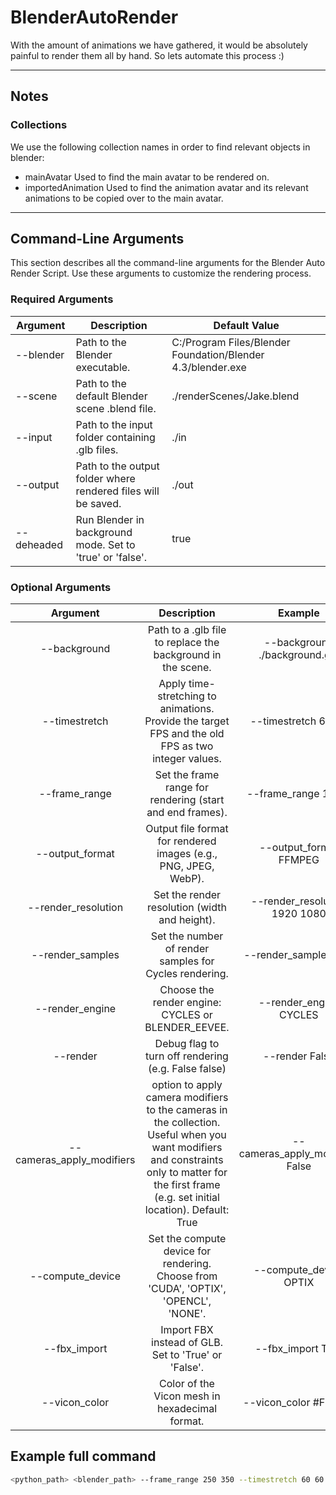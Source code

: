 # BlenderAutoRender
With the amount of animations we have gathered, it would be absolutely painful to render them all by hand. So lets automate this process :) 

---

## Notes
### Collections
We use the following collection names in order to find relevant objects in blender:
- mainAvatar
  Used to find the main avatar to be rendered on.
- importedAnimation
  Used to find the animation avatar and its relevant animations to be copied over to the main avatar.

---
## Command-Line Arguments
This section describes all the command-line arguments for the Blender Auto Render Script. Use these arguments to customize the rendering process.

### Required Arguments

| Argument   | Description                                                   | Default Value                                               |
|------------|---------------------------------------------------------------|-------------------------------------------------------------|
| --blender  | Path to the Blender executable.                               | C:/Program Files/Blender Foundation/Blender 4.3/blender.exe |
| --scene    | Path to the default Blender scene .blend file.                | ./renderScenes/Jake.blend                                   |
| --input    | Path to the input folder containing .glb files.               | ./in                                                        |
| --output   | Path to the output folder where rendered files will be saved. | ./out                                                       |
| --deheaded | Run Blender in background mode. Set to 'true' or 'false'.     | true                                                        |

### Optional Arguments

|    Argument       | Description                                                                                     | Example                    |
|:-----------------:|:-----------------------------------------------------------------------------------------------:|:--------------------------:|
| --background      | Path to a .glb file to replace the background in the scene.                                     | --background ./background.glb |
| --timestretch     | Apply time-stretching to animations. Provide the target FPS and the old FPS as two integer values. | --timestretch 60 30        |
| --frame_range     | Set the frame range for rendering (start and end frames).                                        | --frame_range 1 250        |
| --output_format   | Output file format for rendered images (e.g., PNG, JPEG, WebP).                                  | --output_format FFMPEG     |
| --render_resolution | Set the render resolution (width and height).                                                 | --render_resolution 1920 1080 |
| --render_samples  | Set the number of render samples for Cycles rendering.                                           | --render_samples 128       |
| --render_engine   | Choose the render engine: CYCLES or BLENDER_EEVEE.                                               | --render_engine CYCLES     |
| --render  |   Debug flag to turn off rendering (e.g. False false) | --render False |
| --cameras_apply_modifiers | option to apply camera modifiers to the cameras in the collection. Useful when you want modifiers and constraints only to matter for the first frame (e.g. set initial location). Default: True| --cameras_apply_modifiers False |
| --compute_device | Set the compute device for rendering. Choose from 'CUDA', 'OPTIX', 'OPENCL', 'NONE'.               | --compute_device OPTIX     |
| --fbx_import     | Import FBX instead of GLB. Set to 'True' or 'False'.                                             | --fbx_import True          |
| --vicon_color    | Color of the Vicon mesh in hexadecimal format.                                                   | --vicon_color #FFFFFF      |

## Example full command
```bash
<python_path> <blender_path> --frame_range 250 350 --timestretch 60 60 --output_format FFMPEG --input ./in --output ./out
```
